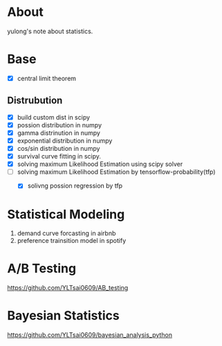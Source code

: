 # About

yulong's note about statistics.

# Base

* [x] central limit theorem

## Distrubution

* [x] build custom dist in scipy
* [x] possion distribution in numpy
* [x] gamma distrinution in numpy
* [x] exponential distribution in numpy
* [x] cos/sin distribution in numpy
* [x] survival curve fitting in scipy.
* [x] solving maximum Likelihood Estimation using scipy solver
* [ ] solving maximum Likelihood Estimation by tensorflow-probability(tfp)
  * [x] solivng possion regression by tfp


# Statistical Modeling

1. demand curve forcasting in airbnb
2. preference trainsition model in spotify

# A/B Testing

https://github.com/YLTsai0609/AB_testing


# Bayesian Statistics

https://github.com/YLTsai0609/bayesian_analysis_python